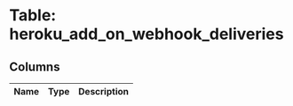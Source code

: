 
# Table: heroku_add_on_webhook_deliveries

## Columns
| Name        | Type           | Description  |
| ------------- | ------------- | -----  |
